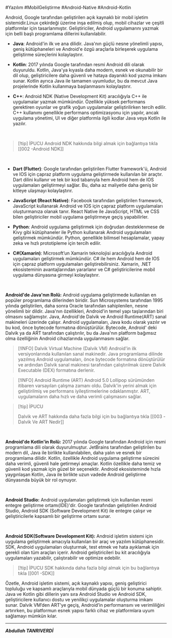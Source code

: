 #Yazılım #MobilGeliştirme #Android-Native #Android-Kotlin

Android, Google tarafından geliştirilen açık kaynaklı bir mobil işletim sistemidir.Linux çekirdeği üzerine inşa edilmiş olup, mobil cihazlar ve çeşitli platformlar için tasarlanmıştır. Geliştiriciler, Android uygulamarını yazmak için belli başlı programlama dillerini kullanılabilir.


- **Java**: Android'in ilk ve ana dilidir. Java'nın güçlü nesne yönelimli yapısı, geniş kütüphaneleri ve Android'e özgü araçlarla birleşerek uygulama geliştirme süreçlerini kolaylaştırır.
    
- **Kotlin**: 2017 yılında Google tarafından resmi Android dili olarak duyuruldu. Kotlin, Java'ya kıyasla daha modern, esnek ve okunabilir bir dil olup, geliştiricilere daha güvenli ve hataya dayanıklı kod yazma imkanı sunar. Kotlin ayrıca Java ile tamamen uyumludur, bu da mevcut Java projelerinde Kotlin kullanmaya başlanmasını kolaylaştırır.
    
- **C++**: Android NDK (Native Development Kit) aracılığıyla C++ ile uygulamalar yazmak mümkündür. Özellikle yüksek performans gerektiren oyunlar ve grafik yoğun uygulamalar geliştirilirken tercih edilir. C++ kullanımı genellikle performans optimizasyonu için yapılır, ancak uygulama yönetimi, UI ve diğer platformla ilgili kodlar Java veya Kotlin ile yazılır. 
 <br>
 
> [!tip]  İPUCU
>  Android NDK hakkında bilgi almak için bağlantıya tıkla [[002 -Android NDK]]
<br>
    
- **Dart (Flutter)**: Google tarafından geliştirilen Flutter framework'ü, Android ve IOS için çapraz platform uygulama geliştirmede kullanılan bir araçtır. Dart dilini kullanır ve tek bir kod tabanıyla hem Android hem de IOS uygulamaları geliştirmeyi sağlar. Bu, daha az maliyetle daha geniş bir kitleye ulaşmayı kolaylaştırır.
    
- **JavaScript (React Native)**: Facebook tarafından geliştirilen framework, JavaScript kullanarak Android ve IOS için çapraz platform uygulamaları oluşturmanıza olanak tanır. React Native ile JavaScript, HTML ve CSS bilen geliştiriciler mobil uygulama geliştirmeye geçiş yapabilirler.
    
- **Python**: Android uygulama geliştirmek için doğrudan desteklenmese de Kivy gibi kütüphaneler ile Python kullanarak Android uygulamaları geliştirmek mümkündür. Python, genellikle bilimsel hesaplamalar, yapay zeka ve hızlı prototipleme için tercih edilir.
    
- **C#(Xamarin)**: Microsoft’un Xamarin teknolojisi aracılığıyla Android uygulamaları geliştirmek mümkündür. C# ile hem Android hem de IOS için çapraz platform uygulamaları geliştirebilirsiniz. Xamarin, .NET ekosisteminin avantajlarından yararlanır ve C# geliştiricilerine mobil uygulama dünyasına girmeyi kolaylaştırır.
<br>

**Android'de Java'nın Rolü:**  Android uygulama geliştirmede kullanılan en popüler programlama dillerinden biridir. Sun Microsystems tarafından 1995 yılında geliştirilen, daha sonra Oracle tarafından sahiplenilen, nesne yönelimli bir dildir. Java'nın özellikleri, Android'in temel yapı taşlarından biri olmasını sağlamıştır. Java, Android'de Dalvik ve Android Runtime(ART) sanal makineleri üzerinde çalışır. Android uygulamaları, Java kodu olarak yazılır ve bu kod, önce bytecode formatına dönüştürülür. Bytecode, Android' deki Dalvik ya da ART tarafından çalıştırılır, bu da Java'nın platform bağımsız olma özelliğinin Android cihazlarında uygulanmasını sağlar.

> [!INFO]  Dalvik Virtual Machine (Dalvik VM)
>  Android'in ilk versiyonlarında kullanılan sanal makinedir. Java programlama dilinde yazılmış Android uygulamaları, önce bytecode formatına dönüştürülür ve ardından Dalvik sanal makinesi tarafından çalıştırılmak üzere Dalvik Executable (DEX) formatına derlenir.

> [!INFO] Android Runtime (ART)
>Android 5.0 Lollipop sürümünden itibaren varsayılan çalışma zamanı oldu. Dalvik'in yerini almak için geliştirilmiş ve performans iyileştirmelerine odaklanmıştır. ART, uygulamaların daha hızlı ve daha verimli çalışmasını sağlar.

> [!tip] İPUCU
> 
> Dalvik ve ART hakkında daha fazla bilgi için bu bağlantıya tıkla [[003 -Dalvik Ve ART Nedir]]

<br>

**Android'de Kotlin'in Rolü:**  2017 yılında Google tarafından Android için resmi programlama dili olarak duyurulmuştur. JetBrains tarafından geliştirilen bu modern dil, Java ile birlikte kullanılabilen, daha yalın ve esnek bir programlama dilidir. Kotlin, özellikle Android uygulama geliştirme sürecini daha verimli, güvenli hale getirmeyi amaçlar. Kotlin özellikle daha temiz ve güvenli kod yazmak için güzel bir seçenektir. Android ekosisteminde hızla yaygınlaşan Kotlin, Java ile birlikte uzun vadede Android geliştirme dünyasında büyük bir rol oynuyor.


<br>

**Android Studio:** Android uygulamaları geliştirmek için kullanılan resmi entegre geliştirme ortamı(IDE)'dir. Google tarafından geliştirilen Android Studio, Android SDK (Software Development Kit) ile entegre çalışır ve geliştiricilerle kapsamlı bir geliştirme ortamı sunar. 

<br>

**Android SDK(Software Development Kit):** Android işletim sistemi için uygulama geliştirmek amacıyla kullanılan bir araç ve yazılım kütüphanesidir. SDK, Android uygulamaları oluşturmak, test etmek ve hata ayıklamak için gerekli olan tüm araçları içerir. Android geliştiricileri bu kit aracılığıyla uygulamaları yazabilir, çalıştırabilir ve optimize edebilir.

> [!tip] İPUCU
>  SDK hakkında daha fazla bilgi almak için bu bağlantıya tıkla [[001 -SDK]]



Özetle, Android işletim sistemi, açık kaynaklı yapısı, geniş geliştirici topluluğu ve kapsamlı araçlarıyla mobil dünyada güçlü bir konuma sahiptir. Java ve Kotlin gibi dillerin yanı sıra Android Studio ve Android SDK, geliştiricilere kullanıcı dostu ve yenilikçi uygulamalar oluşturma imkanı sunar. Dalvik VM’den ART’ye geçiş, Android’in performansını ve verimliliğini artırırken, bu platformun esnek yapısı farklı cihaz ve platformlara uyum sağlamayı mümkün kılar.

---


***Abdullah TANRIVERDİ***
